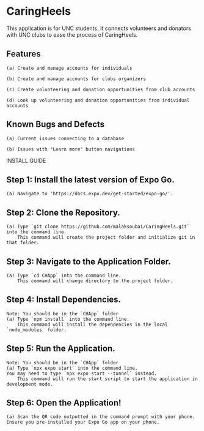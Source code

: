 # CaringHeels
This application is for UNC students. It connects volunteers and donators with UNC clubs to ease the process of CaringHeels.
## Features
	(a) Create and manage accounts for individuals 
	
	(b) Create and manage accounts for clubs organizers

	(c) Create volunteering and donation opportunities from club accounts

	(d) Look up volunteering and donation opportunities from individual accounts

## Known Bugs and Defects
	(a) Current issues connecting to a database

	(b) Issues with "Learn more" button navigations

INSTALL GUIDE
## Step 1: Install the latest version of Expo Go.
	(a) Navigate to 'https://docs.expo.dev/get-started/expo-go/'.

## Step 2: Clone the Repository.

	(a) Type `git clone https://github.com/malaksoubai/CaringHeels.git` into the command line.
	    This command will create the project folder and initialize git in that folder.

## Step 3: Navigate to the Application Folder.

	(a) Type `cd CHApp` into the command line.
		This command will change directory to the project folder.

## Step 4: Install Dependencies.
	Note: You should be in the `CHApp` folder
	(a)	Type `npm install` into the command line.
		This command will install the dependencies in the local `node_modules` folder.

## Step 5: Run the Application.
	Note: You should be in the `CHApp` folder
	(a) Type `npx expo start` into the command line. 
    You may need to type `npx expo start --tunnel` instead.
		This command will run the start script to start the application in development mode.

## Step 6: Open the Application!
	(a) Scan the QR code outputted in the command prompt with your phone. 
    Ensure you pre-installed your Expo Go app on your phone.
